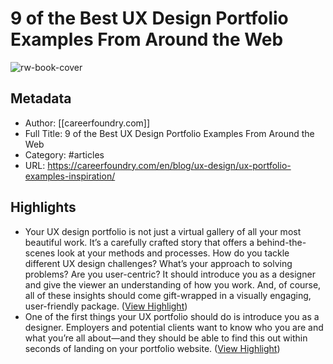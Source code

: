 # 9 of the Best UX Design Portfolio Examples From Around the Web

![rw-book-cover](https://readwise-assets.s3.amazonaws.com/static/images/article1.be68295a7e40.png)

## Metadata
- Author: [[careerfoundry.com]]
- Full Title: 9 of the Best UX Design Portfolio Examples From Around the Web
- Category: #articles
- URL: https://careerfoundry.com/en/blog/ux-design/ux-portfolio-examples-inspiration/

## Highlights
- Your UX design portfolio is not just a virtual gallery of all your most beautiful work. It’s a carefully crafted story that offers a behind-the-scenes look at your methods and processes. How do you tackle different UX design challenges? What’s your approach to solving problems? Are you user-centric?
  It should introduce you as a designer and give the viewer an understanding of how you work. And, of course, all of these insights should come gift-wrapped in a visually engaging, user-friendly package. ([View Highlight](https://instapaper.com/read/1404703460/16136376))
- One of the first things your UX portfolio should do is introduce you as a designer. Employers and potential clients want to know who you are and what you’re all about—and they should be able to find this out within seconds of landing on your portfolio website. ([View Highlight](https://instapaper.com/read/1404703460/16136385))
